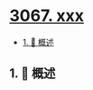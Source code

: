 # [3067. xxx](https://github.com/Tdahuyou/TNotes.leetcode/tree/main/notes/3067.%20xxx)

<!-- region:toc -->

- [1. 📝 概述](#1--概述)

<!-- endregion:toc -->

## 1. 📝 概述
